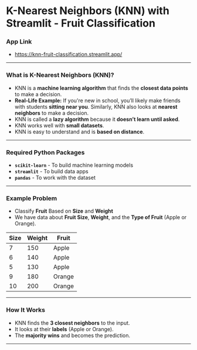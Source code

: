 # K-Nearest Neighbors (KNN) with Streamlit - Fruit Classification
### App Link
- https://knn-fruit-classification.streamlit.app/
---
### What is K-Nearest Neighbors (KNN)?
- KNN is a **machine learning algorithm** that finds the **closest data points** to make a decision.
- **Real-Life Example:** If you're new in school, you’ll likely make friends with students **sitting near you**. Similarly, KNN also looks at **nearest neighbors** to make a decision.
- KNN is called a **lazy algorithm** because it **doesn’t learn until asked**.
- KNN works well with **small datasets**.
- KNN is easy to understand and is **based on distance**.
---
### Required Python Packages
- **`scikit-learn`** - To build machine learning models
- **`streamlit`** - To build data apps
- **`pandas`** - To work with the dataset
---
### Example Problem
- Classify **Fruit** Based on **Size** and **Weight**
- We have data about **Fruit Size**, **Weight**, and the **Type of Fruit** (Apple or Orange).

| Size | Weight | Fruit  |
| ---- | ------ | ------ |
| 7    | 150    | Apple  |
| 6    | 140    | Apple  |
| 5    | 130    | Apple  |
| 9    | 180    | Orange |
| 10   | 200    | Orange |

---
### How It Works
- KNN finds the **3 closest neighbors** to the input.
- It looks at their **labels** (Apple or Orange).
- The **majority wins** and becomes the prediction.
---
